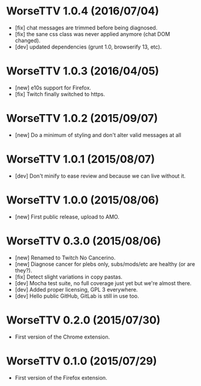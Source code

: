 # WorseTTV 1.0.4 (2016/07/04)
  - [fix] chat messages are trimmed before being diagnosed.
  - [fix] the sane css class was never applied anymore (chat DOM changed).
  - [dev] updated dependencies (grunt 1.0, browserify 13, etc).

# WorseTTV 1.0.3 (2016/04/05)
  - [new] e10s support for Firefox.
  - [fix] Twitch finally switched to https.

# WorseTTV 1.0.2 (2015/09/07)
  - [new] Do a minimum of styling and don't alter valid messages at all

# WorseTTV 1.0.1 (2015/08/07)
  - [dev] Don't minify to ease review and because we can live without it.

# WorseTTV 1.0.0 (2015/08/06)
  - [new] First public release, upload to AMO.

# WorseTTV 0.3.0 (2015/08/06)
  - [new] Renamed to Twitch No Cancerino.
  - [new] Diagnose cancer for plebs only, subs/mods/etc are healthy (or are they?).
  - [fix] Detect slight variations in copy pastas.
  - [dev] Mocha test suite, no full coverage just yet but we're almost there.
  - [dev] Added proper licensing, GPL 3 everywhere.
  - [dev] Hello public GitHub, GitLab is still in use too.

# WorseTTV 0.2.0 (2015/07/30)
  - First version of the Chrome extension.

# WorseTTV 0.1.0 (2015/07/29)
  - First version of the Firefox extension.
